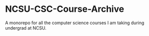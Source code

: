 # NCSU-CSC-Course-Archive
 A monorepo for all the computer science courses I am taking during undergrad at NCSU.
